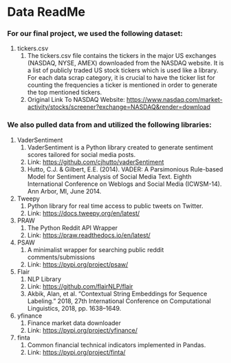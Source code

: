 # Data ReadMe

### For our final project, we used the following dataset:
1. tickers.csv 
    1. The tickers.csv file contains the tickers in the major US exchanges (NASDAQ, NYSE, AMEX) downloaded from the NASDAQ website. It is a  list of publicly traded US stock tickers which is used like a library. For each data scrap category, it is crucial to have the ticker list for counting the frequencies a ticker is mentioned in order to generate the top mentioned tickers. 
    2. Original Link To NASDAQ Website: https://www.nasdaq.com/market-activity/stocks/screener?exchange=NASDAQ&render=download

### We also pulled data from and utilized the following libraries:
1. VaderSentiment
    1. VaderSentiment is a Python library created to generate sentiment scores tailored for social media posts.
    2. Link: https://github.com/cjhutto/vaderSentiment
    3. Hutto, C.J. & Gilbert, E.E. (2014). VADER: A Parsimonious Rule-based Model for Sentiment Analysis of Social Media Text. Eighth International Conference on Weblogs and Social Media (ICWSM-14). Ann Arbor, MI, June 2014.
2. Tweepy
    1. Python library for real time access to public tweets on Twitter.
    2. Link: https://docs.tweepy.org/en/latest/
3. PRAW
    1. The Python Reddit API Wrapper
    2. Link: https://praw.readthedocs.io/en/latest/ 
4. PSAW
    1. A minimalist wrapper for searching public reddit comments/submissions  
    2. Link: https://pypi.org/project/psaw/
5. Flair
    1. NLP Library
    2. Link: https://github.com/flairNLP/flair
    3. Akbik, Alan, et al. “Contextual String Embeddings for Sequence Labeling.” 2018, 27th International Conference on Computational Linguistics, 2018, pp. 1638–1649. 
6.  yfinance
    1.  Finance market data downloader
    2.  Link: https://pypi.org/project/yfinance/
7.  finta
    1.  Common financial technical indicators implemented in Pandas.
    2.  Link: https://pypi.org/project/finta/
